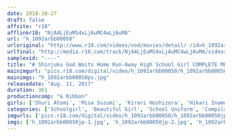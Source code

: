 ```yaml
---
date: 2018-10-27
draft: false
affsite: "r18"
afflinkr18: "NjA4LjEuMS4xLjAuMC4wLjAuMA"
url: "h_1092arbb00050"
urloriginal: "http://www.r18.com/videos/vod/movies/detail/-/id=h_1092arbb00050"
urlfinal: "http://media.r18.com/track/NjA4LjEuMS4xLjAuMC4wLjAuMA/videos/vod/movies/detail/-/id=h_1092arbb00050"
samplevid: "----"
title: "# Shinjuku God Waits Home Run-Away High School Girl COMPLETE MEMORIAL BEST"
mainimgurl: "pics.r18.com/digital/video/h_1092arbb00050/h_1092arbb00050ps.jpg"
mainimgs: "h_1092arbb00050ps.jpg"
releasedate: "Aug. 11, 2017"
duration: 361
productioncomp: "& Ribbon"
girls: ['Shuri Atomi', 'Misa Suzumi', 'Kirari Hoshizora', 'Hikari Inamura', 'Azuki Ogura']
categories: ['Schoolgirl', 'Beautiful Girl', 'School Uniform', 'Compilation', 'Over 4 Hours', 'Hi-Def']
imgurls: ['pics.r18.com/digital/video/h_1092arbb00050/h_1092arbb00050jp-1.jpg', 'pics.r18.com/digital/video/h_1092arbb00050/h_1092arbb00050jp-2.jpg', 'pics.r18.com/digital/video/h_1092arbb00050/h_1092arbb00050jp-3.jpg', 'pics.r18.com/digital/video/h_1092arbb00050/h_1092arbb00050jp-4.jpg', 'pics.r18.com/digital/video/h_1092arbb00050/h_1092arbb00050jp-5.jpg', 'pics.r18.com/digital/video/h_1092arbb00050/h_1092arbb00050jp-6.jpg', 'pics.r18.com/digital/video/h_1092arbb00050/h_1092arbb00050jp-7.jpg', 'pics.r18.com/digital/video/h_1092arbb00050/h_1092arbb00050jp-8.jpg', 'pics.r18.com/digital/video/h_1092arbb00050/h_1092arbb00050jp-9.jpg', 'pics.r18.com/digital/video/h_1092arbb00050/h_1092arbb00050jp-10.jpg', 'pics.r18.com/digital/video/h_1092arbb00050/h_1092arbb00050jp-11.jpg', 'pics.r18.com/digital/video/h_1092arbb00050/h_1092arbb00050jp-12.jpg', 'pics.r18.com/digital/video/h_1092arbb00050/h_1092arbb00050jp-13.jpg', 'pics.r18.com/digital/video/h_1092arbb00050/h_1092arbb00050jp-14.jpg', 'pics.r18.com/digital/video/h_1092arbb00050/h_1092arbb00050jp-15.jpg', 'pics.r18.com/digital/video/h_1092arbb00050/h_1092arbb00050jp-16.jpg', 'pics.r18.com/digital/video/h_1092arbb00050/h_1092arbb00050jp-17.jpg', 'pics.r18.com/digital/video/h_1092arbb00050/h_1092arbb00050jp-18.jpg', 'pics.r18.com/digital/video/h_1092arbb00050/h_1092arbb00050jp-19.jpg', 'pics.r18.com/digital/video/h_1092arbb00050/h_1092arbb00050jp-20.jpg']
imgs: ['h_1092arbb00050jp-1.jpg', 'h_1092arbb00050jp-2.jpg', 'h_1092arbb00050jp-3.jpg', 'h_1092arbb00050jp-4.jpg', 'h_1092arbb00050jp-5.jpg', 'h_1092arbb00050jp-6.jpg', 'h_1092arbb00050jp-7.jpg', 'h_1092arbb00050jp-8.jpg', 'h_1092arbb00050jp-9.jpg', 'h_1092arbb00050jp-10.jpg', 'h_1092arbb00050jp-11.jpg', 'h_1092arbb00050jp-12.jpg', 'h_1092arbb00050jp-13.jpg', 'h_1092arbb00050jp-14.jpg', 'h_1092arbb00050jp-15.jpg', 'h_1092arbb00050jp-16.jpg', 'h_1092arbb00050jp-17.jpg', 'h_1092arbb00050jp-18.jpg', 'h_1092arbb00050jp-19.jpg', 'h_1092arbb00050jp-20.jpg']
---
```

